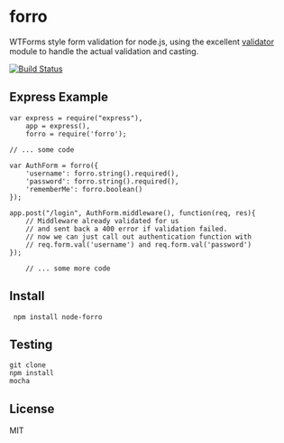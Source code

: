 # forro

WTForms style form validation for node.js, using the excellent
[validator](https://github.com/chriso/node-validator) module
to handle the actual validation and casting.


[![Build Status](https://secure.travis-ci.org/exfm/node-forro.png)](http://travis-ci.org/exfm/node-forro)

## Express Example

    var express = require("express"),
        app = express(),
        forro = require('forro');

    // ... some code

    var AuthForm = forro({
        'username': forro.string().required(),
        'password': forro.string().required(),
        'rememberMe': forro.boolean()
    });

    app.post("/login", AuthForm.middleware(), function(req, res){
        // Middleware already validated for us
        // and sent back a 400 error if validation failed.
        // now we can just call out authentication function with
        // req.form.val('username') and req.form.val('password')
    });

        // ... some more code



## Install

     npm install node-forro

## Testing

    git clone
    npm install
    mocha

## License

MIT